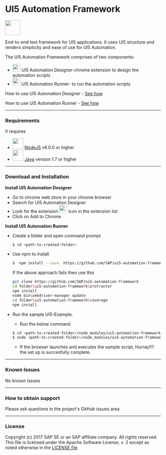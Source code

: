 # UI5 Automation Framework
<img src="https://github.com/SAP/ui5-automation-framework/blob/master/images/vyper.gif" width="48">

End-to-end test framework for UI5 applications. It uses UI5 structure and renders simplicity and ease of use for UI5 Automation.

The UI5 Automation Framework comprises of two components-

* <img src="https://github.com/SAP/ui5-automation-framework/blob/master/images/chrome.png" width="25"> UI5 Automation Designer-chrome extension to design the automation scripts
* <img src="https://github.com/SAP/ui5-automation-framework/blob/master/images/npm.png" width="25"> UI5 Automation Runner- to run the automation scripts


How to use UI5 Automation Designer - <a href="https://youtu.be/wcGxnhotwWo">See how</a>

How to use UI5 Automation Runner - <a href="https://youtu.be/bTPd4AST1lM">See how</a>

----
### Requirements
It requires
* <img src="https://github.com/SAP/ui5-automation-framework/blob/master/images/nodejs.png" width="35">  [NodeJS](https://nodejs.org/)     v6.0.0 or higher
* <img src="https://github.com/SAP/ui5-automation-framework/blob/master/images/java.png" width="35">  [Java](https://java.com/en/)         version 1.7 or higher
---
### Download and Installation
__Install UI5 Automation Designer__
* Go to chrome web store in your chrome browser
* Search for UI5 Automation Designer
* Look for the extension <img src="https://github.com/SAP/ui5-automation-framework/blob/master/images/vyper.gif" width="25"> icon in the extension list
* Click on Add to Chrome 

__Install UI5 Automation Runner__

* Create a folder and open command prompt
    ```sh
    $ cd <path-to-created-folder>
    ```
* Use npm to install
    ```sh
    $  npm install --save  https://github.com/SAP/ui5-automation-framework
    ```
    If the above approach fails then use this
    ```sh
    git clone https://github.com/SAP/ui5-automation-framework
    cd folder\ui5-automation-framework\protractor
    npm install
    node bin\webdriver-manager update 
    cd folder\ui5-automation-framework\coverage
    npm install
    ```
    
* Run the sample UI5-Example.
    * Run the below command
    ```sh
    $ cd <path-to-created-folder>/node_modules/ui5-automation-framework/UI5Example
    $ node <path-to-created-folder>/node_modules/ui5-automation-framework/protractor/bin/protractor conf.js
    ```
    * If the browser launches and executes the sample script, Hurray!!!! the set up is succesfully complete.
---

### Known Issues
No known issues

---
### How to obtain support
Please ask questions in the project's GitHub issues area

---
### License
Copyright (c) 2017 SAP SE or an SAP affiliate company. All rights reserved.
This file is licensed under the Apache Software License, v. 2 except as noted otherwise in the
[LICENSE file](https://github.com/SAP/ui5-automation-framework/blob/master/LICENSE)
